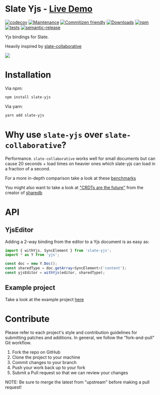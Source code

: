 # Slate Yjs - [Live Demo](https://bitphinix.github.io/slate-yjs-example)

[![codecov](https://codecov.io/gh/BitPhinix/slate-yjs/branch/master/graph/badge.svg?token=ZHUA26IWP0)](https://codecov.io/gh/BitPhinix/slate-yjs)
[![Maintenance](https://img.shields.io/badge/Maintained%3F-yes-green.svg)](https://github.com/BitPhinix/slate-yjs/graphs/commit-activity)
[![Commitizen friendly](https://img.shields.io/badge/commitizen-friendly-brightgreen.svg)](http://commitizen.github.io/cz-cli/)
[![Downloads](https://img.shields.io/npm/dt/slate-yjs.svg)](https://www.npmjs.com/package/slate-yjs)
[![npm](https://img.shields.io/npm/v/slate-yjs)](https://www.npmjs.com/package/slate-yjs)
[![tests](https://img.shields.io/github/workflow/status/bitphinix/slate-yjs/test)](https://github.com/BitPhinix/slate-yjs/actions)
[![semantic-release](https://img.shields.io/badge/%20%20%F0%9F%93%A6%F0%9F%9A%80-semantic--release-e10079.svg)](https://github.com/BitPhinix/slate-yjs/actions?query=workflow%3Arelease)

Yjs bindings for Slate.

Heavily inspired by [slate-collaborative](https://github.com/cudr/slate-collaborative)

![](/preview.gif?raw=true)

# Installation

Via npm:

```bash
npm install slate-yjs
```

Via yarn:

```bash
yarn add slate-yjs
```

# Why use `slate-yjs` over `slate-collaborative`?

Performance. `slate-collaborative` works well for small documents but can cause 20 seconds + load times on heavier ones which slate-yjs can load in a fraction of a second.

For a more in-depth comparison take a look at these [benchmarks](https://github.com/dmonad/crdt-benchmarks)

You might also want to take a look at ["CRDTs are the future"](https://josephg.com/blog/crdts-are-the-future/) from the creator of [sharedb](https://github.com/share/sharedb)

# API

## YjsEditor

Adding a 2-way binding from the editor to a Yjs document is as easy as:

```ts
import { withYjs, SyncElement } from 'slate-yjs';
import * as Y from 'yjs';

const doc = new Y.Doc();
const sharedType = doc.getArray<SyncElement>('content');
const yjsEditor = withYjs(editor, sharedType);
```

## Example project

Take a look at the example project [here](https://github.com/BitPhinix/slate-yjs-example)

# Contribute

Please refer to each project's style and contribution guidelines for submitting patches and additions. In general, we follow the "fork-and-pull" Git workflow.

1. Fork the repo on GitHub
2. Clone the project to your machine
3. Commit changes to your branch
4. Push your work back up to your fork
5. Submit a Pull request so that we can review your changes

NOTE: Be sure to merge the latest from "upstream" before making a pull request!
